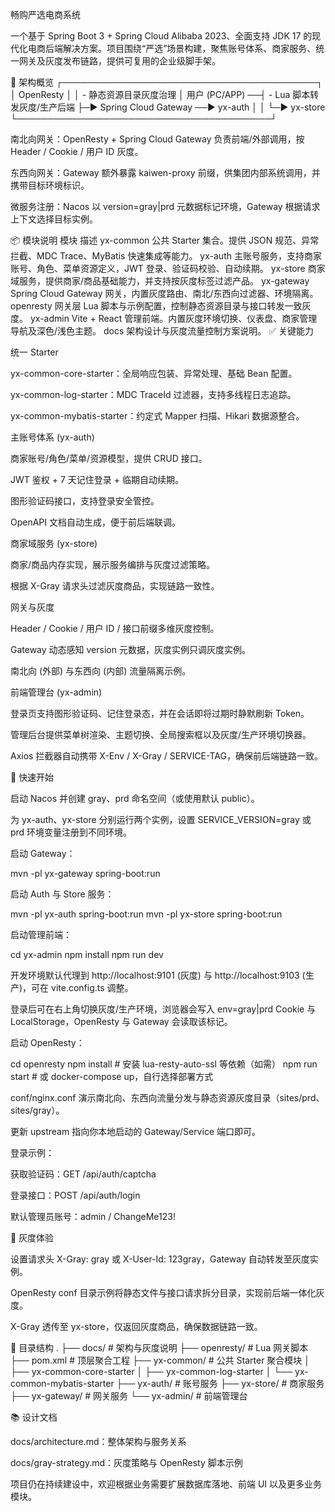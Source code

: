 畅购严选电商系统

一个基于 Spring Boot 3 + Spring Cloud Alibaba 2023、全面支持 JDK 17 的现代化电商后端解决方案。项目围绕“严选”场景构建，聚焦账号体系、商家服务、统一网关及灰度发布链路，提供可复用的企业级脚手架。

🔧 架构概览
                ┌─────────────────────────────────────────┐
                │                 OpenResty               │
                │   - 静态资源目录灰度治理                │
用户 (PC/APP) ──┤   - Lua 脚本转发灰度/生产后端          ├─▶ Spring Cloud Gateway ──▶ yx-auth
                │                                         │                         └─▶ yx-store
                └─────────────────────────────────────────┘


南北向网关：OpenResty + Spring Cloud Gateway 负责前端/外部调用，按 Header / Cookie / 用户 ID 灰度。

东西向网关：Gateway 额外暴露 kaiwen-proxy 前缀，供集团内部系统调用，并携带目标环境标识。

微服务注册：Nacos 以 version=gray|prd 元数据标记环境，Gateway 根据请求上下文选择目标实例。

📦 模块说明
模块	描述
yx-common	公共 Starter 集合。提供 JSON 规范、异常拦截、MDC Trace、MyBatis 快速集成等能力。
yx-auth	主账号服务，支持商家账号、角色、菜单资源定义，JWT 登录、验证码校验、自动续期。
yx-store	商家域服务，提供商家/商品基础能力，并支持按灰度标签过滤产品。
yx-gateway	Spring Cloud Gateway 网关，内置灰度路由、南北/东西向过滤器、环境隔离。
openresty	网关层 Lua 脚本与示例配置，控制静态资源目录与接口转发一致灰度。
yx-admin	Vite + React 管理前端。内置灰度环境切换、仪表盘、商家管理导航及深色/浅色主题。
docs	架构设计与灰度流量控制方案说明。
✅ 关键能力

统一 Starter

yx-common-core-starter：全局响应包装、异常处理、基础 Bean 配置。

yx-common-log-starter：MDC TraceId 过滤器，支持多线程日志追踪。

yx-common-mybatis-starter：约定式 Mapper 扫描、Hikari 数据源整合。

主账号体系 (yx-auth)

商家账号/角色/菜单/资源模型，提供 CRUD 接口。

JWT 鉴权 + 7 天记住登录 + 临期自动续期。

图形验证码接口，支持登录安全管控。

OpenAPI 文档自动生成，便于前后端联调。

商家域服务 (yx-store)

商家/商品内存实现，展示服务编排与灰度过滤策略。

根据 X-Gray 请求头过滤灰度商品，实现链路一致性。

网关与灰度

Header / Cookie / 用户 ID / 接口前缀多维灰度控制。

Gateway 动态感知 version 元数据，灰度实例只调灰度实例。

南北向 (外部) 与东西向 (内部) 流量隔离示例。

前端管理台 (yx-admin)

登录页支持图形验证码、记住登录态，并在会话即将过期时静默刷新 Token。

管理后台提供菜单树渲染、主题切换、全局搜索框以及灰度/生产环境切换器。

Axios 拦截器自动携带 X-Env / X-Gray / SERVICE-TAG，确保前后端链路一致。

🚀 快速开始

启动 Nacos
 并创建 gray、prd 命名空间（或使用默认 public）。

为 yx-auth、yx-store 分别运行两个实例，设置 SERVICE_VERSION=gray 或 prd 环境变量注册到不同环境。

启动 Gateway：

mvn -pl yx-gateway spring-boot:run


启动 Auth 与 Store 服务：

mvn -pl yx-auth spring-boot:run
mvn -pl yx-store spring-boot:run


启动管理前端：

cd yx-admin
npm install
npm run dev


开发环境默认代理到 http://localhost:9101 (灰度) 与 http://localhost:9103 (生产)，可在 vite.config.ts 调整。

登录后可在右上角切换灰度/生产环境，浏览器会写入 env=gray|prd Cookie 与 LocalStorage，OpenResty 与 Gateway 会读取该标记。

启动 OpenResty：

cd openresty
npm install  # 安装 lua-resty-auto-ssl 等依赖（如需）
npm run start # 或 docker-compose up，自行选择部署方式


conf/nginx.conf 演示南北向、东西向流量分发与静态资源灰度目录（sites/prd、sites/gray）。

更新 upstream 指向你本地启动的 Gateway/Service 端口即可。

登录示例：

获取验证码：GET /api/auth/captcha

登录接口：POST /api/auth/login

默认管理员账号：admin / ChangeMe123!

🧪 灰度体验

设置请求头 X-Gray: gray 或 X-User-Id: 123gray，Gateway 自动转发至灰度实例。

OpenResty conf 目录示例将静态文件与接口请求拆分目录，实现前后端一体化灰度。

X-Gray 透传至 yx-store，仅返回灰度商品，确保数据链路一致。

🧱 目录结构
.
├── docs/                      # 架构与灰度说明
├── openresty/                 # Lua 网关脚本
├── pom.xml                    # 顶层聚合工程
├── yx-common/                 # 公共 Starter 聚合模块
│   ├── yx-common-core-starter
│   ├── yx-common-log-starter
│   └── yx-common-mybatis-starter
├── yx-auth/                   # 账号服务
├── yx-store/                  # 商家服务
├── yx-gateway/                # 网关服务
└── yx-admin/                  # 前端管理台

📚 设计文档

docs/architecture.md：整体架构与服务关系

docs/gray-strategy.md：灰度策略与 OpenResty 脚本示例

项目仍在持续建设中，欢迎根据业务需要扩展数据库落地、前端 UI 以及更多业务模块。